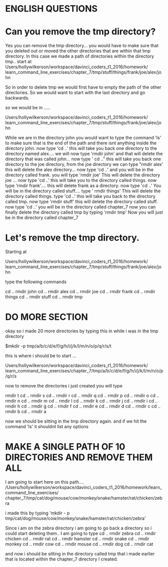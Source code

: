 
# ENGLISH QUESTIONS

# Can you remove the tmp directory?

Yes you can remove the tmp directory... you would have to make sure that 
you deleted out or moved the other directories that are within that tmp 
directory. In this case we made a path of directories within the directory
tmp..
  start at
  Users/hollywilkerson/workspace/davinci_coders_t1_2016/homework/
       learn_command_line_exercises/chapter_7/tmp/stuff/things/frank/joe/alex/john
       
  
So in order to delete tmp we would first have to empty the path
of the other directories. So we would want to start with the last directory and go backwards.

so we would be in .....

Users/hollywilkerson/workspace/davinci_coders_t1_2016/homework/
learn_command_line_exercises/chapter_7/tmp/stuff/things/frank/joe/alex/john

While we are in the directory john you would want to type the command 'ls'
to make sure that is the end of the path and there isnt anything inside the directory john. 
now type 'cd ..'
this will take you back one directory to the directory named alex.... we will now type 'rmdir john'
and that will delete the directory that was called john...
now type   ' cd .."
this will take you back one directory to the joe directory, from the joe directory we can type
"rmdir alex'     this will delete the alex directory... now type  'cd ..'
and you will be in the directory called frank.  you will type 'rmdir joe'   This will delete the 
directory joe ... now type  'cd ..'   this will take you to the directory called things.  now
type 'rmdir frank'.... this will delete frank as a directory.  now type 'cd ..'
You will be in the directory called stuff....  type  ' rmdir things'    This will delete the directory
called things.  type  'cd ..'   this will take you back to the directory called tmp.  now type
'rmdir stuff'   this will delete the directory called stuff.   now type 'cd ..'   you will be in the 
directory called chapter_7    now you can finally delete the directory called tmp by typing
'rmdir tmp'
Now you will just be in the directory called chapter_7


 

# Let's remove the tmp directory.

Starting at  

Users/hollywilkerson/workspace/davinci_coders_t1_2016/homework/
learn_command_line_exercises/chapter_7/tmp/stuff/things/frank/joe/alex/john  

type the following commands

cd ..
rmdir john
cd ..
rmdir alex
cd ..
rmdir joe
cd ..
rmdir frank
cd ..
rmdir things
cd ..
rmdir stuff
cd ..
rmdir tmp



 # DO MORE SECTION

okay so i made 20 more directories by typing this in while i was in the tmp directory

$mkdir -p tmp/a/b/c/d/e/f/g/h/i/j/k/l/m/n/o/p/q/r/s/t

this is where i should be to start ...

Users/hollywilkerson/workspace/davinci_coders_t1_2016/homework/
learn_command_line_exercises/chapter_7/tmp/a/b/c/d/e/f/g/h/i/j/k/l/m/n/o/p/q/r/s

now to remove the directories i just created you will type

rmdir t
cd ..
rmdir s
cd ..
rmdir r
cd ..
rmdir q
cd ..
rmdir p
cd ..
rmdir o
cd ..
rmdir n
cd ..
rmdir m
cd ..
rmdir l
cd ..
rmdir k
cd ..
rmdir j
cd ..
rmdir i
cd ..
rmdir h
cd ..
rmdir g
cd ..
rmdir f
cd ..
rmdir e
cd ..
rmdir d
cd ..
rmdir c
cd ..
rmdir b
cd .. 
rmdir a 

now we should be sitting in the tmp directory again. and if we hit the command 'ls' it shouldnt 
list any options


# MAKE A SINGLE PATH OF  10 DIRECTORIES AND REMOVE THEM ALL 
 I am going to start here on this path.... 
 /Users/hollywilkerson/workspace/davinci_coders_t1_2016/homework/learn_command_line_exercises/
 chapter_7/tmp/cat/dog/mouse/cow/monkey/snake/hamster/rat/chicken/zebra
 
 i made this by typing 'mkdir - p tmp/cat/dog/mouse/cow/monkey/snake/hamster/rat/chicken/zebra'
 
 Since i am on the zebra directory i am going to go back a directory so i could start deleting
 them..  I am going to type
 cd ..
 rmdir zebra
 cd .. 
 rmdir chicken
 cd ..
 rmdir rat
 cd ..
 rmdir hamster
 cd .. 
 rmdir snake
 cd ..
 rmdir monkey
 cd ..
 rmdir cow
 cd ..
 rmdir mouse
 cd ..
 rmdir dog
 cd ..
 rmdir cat
 
 and now i should be sitting in the directory called tmp that i made earlier that is located
 within the chapter_7 directory I created.
 
 

